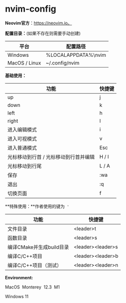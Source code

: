 # nvim-config
**Neovim官方**：https://neovim.io。

**配置目录：**(如果不存在则需要手动创建)

| 平台          | 配置路径            |
| ------------- | ------------------- |
| Windows       | %LOCALAPPDATA%\nvim |
| MacOS / Linux | ~/.config/nvim      |

**基础使用：**

| 功能                                  | 快捷键 |
| ------------------------------------- | ------ |
| up                                    | j      |
| down                                  | k      |
| left                                  | h      |
| right                                 | l      |
| 进入编辑模式                          | i      |
| 进入可视模式                          | v      |
| 进入普通模式                          | Esc    |
| 光标移动到行首 / 光标移动到行首并编辑 | H / I  |
| 光标移动到行尾                        | L / A  |
| 保存                                  | :wa    |
| 退出                                  | :q     |
| 切换页面                              | f      |

**特殊使用：**作者使用的<leader>键为``` '```

| 功能                     | 快捷键                        |
| ------------------------ | ----------------------------- |
| 文件目录                 | &lt;leader&gt;t               |
| 函数目录                 | &lt;leader&gt;s               |
| 编译CMake并生成build目录 | &lt;leader&gt;&lt;leader&gt;s |
| 编译C/C++项目            | &lt;leader&gt;&lt;leader&gt;b |
| 编译C/C++项目（测试）    | &lt;leader&gt;&lt;leader&gt;n |

**Environment:**

MacOS&nbsp; Monterey&nbsp; 12.3&nbsp; M1  

Windows 11

